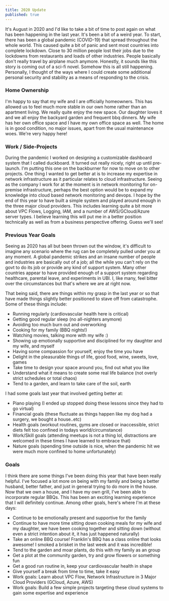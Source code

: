 ```yaml
---
title: 2020 Update
published: true
---
```


It's August in 2020 and I'd like to take a bit of time to post again on what has been happening in the last year. It's been a bit of a weird year. To start, there has been a global pandemic (COVID-19) that spread throughout the whole world. This caused quite a bit of panic and sent most countries into complete lockdown. Close to 30 million people lost their jobs due to the lockdowns from restaurants and loads of other industries. People basically don't really travel by airplane much anymore. Honestly, it sounds like this story is coming out of a sci-fi novel. Somehow this is all still happening. Personally, I thought of the ways where I could create some additional personal security and stability as a means of responding to the crisis.

### Home Ownership

I'm happy to say that my wife and I are officially homeowners. This has allowed us to feel much more stable in our own home rather than an apartment living. We really quite enjoy the new space. Our daughter loves it and we all enjoy the backyard garden and frequent bbq dinners. My wife has her own office space and I have my own office space as well. The home is in good condition, no major issues, apart from the usual maintenance woes. We're very happy here!


### Work / Side-Projects

During the pandemic I worked on designing a customizable dashboard system that I called duckboard. It turned out really nicely, right up until pre-launch. I'm putting this one on the backburner for now to move on to other projects. One thing I wanted to get better at is to increase my expertise in network infrastructure as it particular relates to cloud infrastructure. Seeing as the company I work for at the moment is in network monitoring for on-premise infrastructure, perhaps the best option would be to expand my knowledge into cloud based network monitoring and devops. I hope by the end of this year to have built a simple system and played around enough in the three major cloud providers. This includes learning quite a bit more about VPC Flows, Logging, IAM, and a number of AWS/GCloud/Azure server types. I believe learning this will put me in a better position technically as well as from a business perspective offering. Guess we'll see!

### Previous Year Goals

Seeing as 2020 has all but been thrown out the window, it's difficult to imagine any scenario where the rug can be completely pulled under you at any moment. A global pandemic strikes and an insane number of people and industries are basically out of a job; all the while you can't rely on the govt to do its job or provide any kind of support system. Many other countries appear to have provided enough of a support system regarding healthcare, parental leave, and experiments in UBI. I, like many, feel bitter over the circumstances but that's where we are at right now.

That being said, there are things within my grasp in the last year or so that have made things slightly better positioned to stave off from catastrophe. Some of these things include:

* Running regularly (cardiovascular health here is critical)
* Getting good regular sleep (no all-nighters anymore)
* Avoiding too much burn out and overworking
* Cooking for my family (BBQ nights!)
* Watching movies, talking more with my wife :)
* Showing up emotionally supportive and disciplined for my daughter and my wife, and myself
* Having some compassion for yourself, enjoy the time you have
* Delight in the pleasurable things of life, good food, wine, sweets, love, games
* Take time to design your space around you, find out what you like
* Understand what it means to create some real life balance (not overly strict schedules or total chaos)
* Tend to a garden, and learn to take care of the soil, earth

I had some goals last year that involved getting better at:

* Piano playing (I ended up stopped doing these lessons since they had to go virtual)
* Financial goals (these fluctuate as things happen like my dog had a surgery, we bought a house..etc)
* Health goals (workout routines, gyms are closed or inaccessible, strict diets felt too confined in todays world/circumstance)
* Work/Skill goals (attending meetups is not a thing lol, distractions are welcomed in these times I have learned to embrace that)
* Nature goals (spending time outside is nice, when the pandemic hit we were much more confined to home unfortunately)

### Goals

I think there are some things I've been doing this year that have been really helpful. I've focused a lot more on being with my family and being a better husband, better father, and just in general trying to do more in the house. Now that we own a house, and I have my own grill, I've been able to incorporate regular BBQs. This has been an exciting learning experience that I will definitely continue. Among other goals, here's where I'm at these days:

* Continue to be emotionally present and supportive for the family
* Continue to have more time sitting down cooking meals for my wife and my daughter, we have been cooking together and sitting down (without even a strict intention about it, it has just happened naturally)
* Take an online BBQ course! Franklin's BBQ has a class online that looks awesome! I smoked a brisket in the last week and it was incredible!
* Tend to the garden and moar plants, do this with my family as an group
* Get a plot at the community garden, try and grow flowers or something fun
* Get a good run routine in, keep your cardiovascular health in shape
* Give yourself a break from time to time, take it easy
* Work goals: Learn about VPC Flow, Network Infrastructure in 3 Major Cloud Providers (GCloud, Azure, AWS)
* Work goals: Build a few simple projects targeting these cloud systems to gain some expertise and experience
